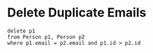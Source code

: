 # Delete Duplicate Emails
```
delete p1
from Person p1, Person p2
where p1.email = p2.email and p1.id > p2.id
```
